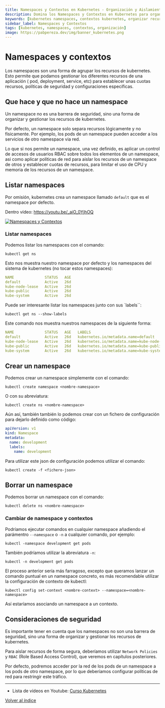 ```yaml
---
title: Namespaces y Contextos en Kubernetes - Organización y Aislamiento
description: Domina los Namespaces y Contextos en Kubernetes para organizar recursos y aislar aplicaciones. Guía completa con comandos y ejemplos prácticos.
keywords: [kubernetes namespaces, contextos kubernetes, organizar recursos kubernetes, aislamiento kubernetes, kubectl context, namespaces tutorial]
sidebar_label: Namespaces y Contextos
tags: [kubernetes, namespaces, contextos, organización]
image: https://pabpereza.dev/img/banner_kubernetes.png
---
```



# Namespaces y contextos
Los namespaces son una forma de agrupar  los recursos de kubernetes. Esto permite que podamos gestionar los diferentes recursos de una aplicación ( pod, deployment, service, etc) para establecer unas cuotas recursos, políticas de seguridad y configuraciones específicas.

## Que hace y que no hace un namespace
Un namespace no es una barrera de seguridad, sino una forma de organizar y gestionar los recursos de kubernetes.

Por defecto, un namespace solo separa recursos lógicamente y no físicamente. Por ejemplo, los pods de un namespace pueden acceder a los servicios de otro namespace via red.

Lo que si nos permite un namespace, una vez definido, es aplicar un control de accesos de usuarios RBAC sobre todos los elementos de un namespace, asi como aplicar políticas de red para aislar los recursos de un namespace de otros y establecer cuotas de recursos, para limitar el uso de CPU y memoria de los recursos de un namespace.


## Listar namespaces
Por omisión, kubernetes crea un namespace llamado `default` que es el namespace por defecto. 

Dentro vídeo: https://youtu.be/_aiO_0YjhOQ 

[![Namespaces y Contextos](https://img.youtube.com/vi/_aiO_0YjhOQ/maxresdefault.jpg)](https://youtu.be/_aiO_0YjhOQ)

### Listar namespaces
Podemos listar los namespaces con el comando:
```shell
kubectl get ns
```

Esto nos muestra nuestro namespace por defecto y los namespaces del sistema de kubernetes (no tocar estos namespaces):
```yaml
NAME              STATUS   AGE
default           Active   26d
kube-node-lease   Active   26d
kube-public       Active   26d
kube-system       Active   26d
```

Puede ser interesante listar los namespaces junto con sus `labels``:
```shell
kubectl get ns --show-labels
```

Este comando nos muestra nuestros namespaces de la siguiente forma:
```yaml
NAME              STATUS   AGE   LABELS
default           Active   26d   kubernetes.io/metadata.name=default
kube-node-lease   Active   26d   kubernetes.io/metadata.name=kube-node-lease
kube-public       Active   26d   kubernetes.io/metadata.name=kube-public
kube-system       Active   26d   kubernetes.io/metadata.name=kube-system
```

## Crear un namespace
Podemos crear un namespace simplemente con el comando:
```shell
kubectl create namespace <nombre-namespace>
```

O con su abreviatura:
```shell
kubectl create ns <nombre-namespace>
```

Aún así, también también lo podemos crear con un fichero de configuración para dejarlo definido como código:
```yaml
apiVersion: v1
kind: Namespace
metadata:
  name: development
  labels:
    name: development
```

Para utilizar este json de configuración podemos utilizar el comando:
```shell
kubectl create -f <fichero-json>
```


## Borrar un namespace
Podemos borrar un namespace con el comando:
```shell
kubectl delete ns <nombre-namespace>
```



### Cambiar de namespace y contextos
Podríamos ejecutar comandos en cualquier namespace añadiendo el parámentro `--namespace` o `-n` a cualquier comando, por ejemplo:
```shell
kubectl -namespace development get pods 
```

También podríamos utilizar la abreviatura `-n`:
```shell
kubectl -n development get pods
```

El proceso anterior sería más farragoso, excepto que queramos lanzar un comando puntual en un namespace concreto, es más recomendable utilizar la configuración de contexto de kubectl:
```shell
kubectl config set-context <nombre-context> --namespace=<nombre-namespace>
```
Así estaríamos asociando un namespace a un contexto. 


## Consideraciones de seguridad
Es importante tener en cuenta que los namespaces no son una barrera de seguridad, sino una forma de organizar y gestionar los recursos de kubernetes.

Para aislar recursos de forma segura, deberíamos utilizar `Network Policies` y `RBAC` (Role Based Access Control), que veremos en capítulos posteriores.

Por defecto, podremos acceder por la red de los pods de un namespace a los pods de otro namespace, por lo que deberíamos configurar políticas de red para restringir este tráfico.


---
* Lista de vídeos en Youtube: [Curso Kubernetes](https://www.youtube.com/playlist?list=PLQhxXeq1oc2k9MFcKxqXy5GV4yy7wqSma)

[Volver al índice](README.md#índice)